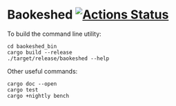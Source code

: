 # Baokeshed [![Actions Status](https://github.com/oconnor663/baokeshed/workflows/tests/badge.svg)](https://github.com/oconnor663/baokeshed/actions)

To build the command line utility:

```
cd baokeshed_bin
cargo build --release
./target/release/baokeshed --help
```

Other useful commands:

```
cargo doc --open
cargo test
cargo +nightly bench
```
